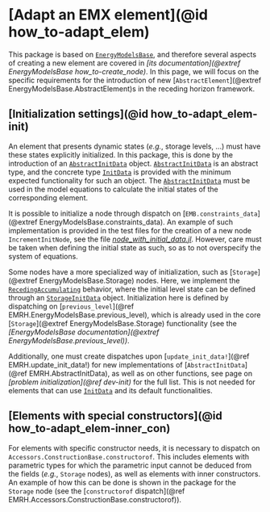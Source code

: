 # [Adapt an EMX element](@id how_to-adapt_elem)

This package is based on [`EnergyModelsBase`](https://energymodelsx.github.io/EnergyModelsBase.jl/), and therefore several aspects of creating a new element are covered in *[its documentation](@extref EnergyModelsBase how_to-create_node)*.
In this page, we will focus on the specific requirements for the introduction of new [`AbstractElement`](@extref EnergyModelsBase.AbstractElement)s in the receding horizon framework.

## [Initialization settings](@id how_to-adapt_elem-init)

An element that presents dynamic states (*e.g.*, storage levels, ...) must have these states explicitly initialized.
In this package, this is done by the introduction of an [`AbstractInitData`](@ref) object.
[`AbstractInitData`](@ref) is an abstract type, and the concrete type [`InitData`](@ref) is provided with the minimum expected functionality for such an object.
The [`AbstractInitData`](@ref) must be used in the model equations to calculate the initial states of the corresponding element.

It is possible to initialize a node through dispatch on [`EMB.constraints_data`](@extref EnergyModelsBase.constraints_data).
An example of such implementation is provided in the test files for the creation of a new node `IncrementInitNode`, see the file *[node_with_initial_data.jl](https://github.com/EnergyModelsX/EnergyModelsRecedingHorizon.jl/tree/main/examples/node_with_initial_data.jl)*.
However, care must be taken when defining the initial state as such, so as to not overspecify the system of equations.

Some nodes have a more specialized way of initialization, such as [`Storage`](@extref EnergyModelsBase.Storage) nodes.
Here, we implement the [`RecedingAccumulating`](@ref) behavior, where the initial level state can be defined through an [`StorageInitData`](@ref) object.
Initialization here is defined by dispatching on [`previous_level`](@ref EMRH.EnergyModelsBase.previous_level), which is already used in the core [`Storage`](@extref EnergyModelsBase.Storage) functionality (see the *[EnergyModelsBase documentation](@extref EnergyModelsBase.previous_level))*.

Additionally, one must create dispatches upon [`update_init_data!`](@ref EMRH.update_init_data!) for new implementations of [`AbstractInitData`](@ref EMRH.AbstractInitData), as well as on other functions, see page on *[problem initialization](@ref dev-init)* for the full list.
This is not needed for elements that can use [`InitData`](@ref) and its default functionalities.

## [Elements with special constructors](@id how_to-adapt_elem-inner_con)

For elements with specific constructor needs, it is necessary to dispatch on `Accessors.ConstructionBase.constructorof`.
This includes elements with parametric types for which the parametric input cannot be deduced from the fields (*e.g.*, `Storage` nodes), as well as elements with inner constructors.
An example of how this can be done is shown in the package for the `Storage` node (see the [`constructorof` dispatch](@ref EMRH.Accessors.ConstructionBase.constructorof)).
